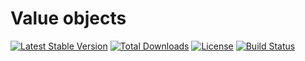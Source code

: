 # Value objects

[![Latest Stable Version](https://poser.pugx.org/marvin255/value-object/v)](https://packagist.org/packages/marvin255/value-object)
[![Total Downloads](https://poser.pugx.org/marvin255/value-object/downloads)](https://packagist.org/packages/marvin255/value-object)
[![License](https://poser.pugx.org/marvin255/value-object/license)](https://packagist.org/packages/marvin255/value-object)
[![Build Status](https://github.com/marvin255/value-object/workflows/marvin255_value_object/badge.svg)](https://github.com/marvin255/value-object/actions?query=workflow%3A%22marvin255_value_object%22)